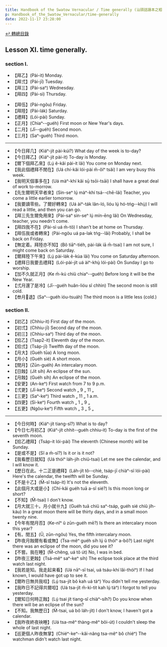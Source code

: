 ```yaml
---
title: Handbook of the Swatow Vernacular / Time generally (汕頭話讀本之粗略個時間)
p: Handbook_of_the_Swatow_Vernacular/time-generally
date: 2022-11-17 23:28:00
---
```


[↩️ 轉總目錄](/Handbook_of_the_Swatow_Vernacular)

## Lesson XI. time generally.

### section I.

* 【拜乙】(Pài-it) Monday.
* 【拜弍】(Pài-jī) Tuesday.
* 【拜三】(Pài-saⁿ) Wednesday.
* 【拜四】(Pài-sì) Thursday.
<!--more-->
* 【拜伍】(Pài-ngõu) Friday.
* 【拜陸】(Pài-lák) Saturday.
* 【禮拜】(Lói-pài) Sunday.
* 【正月】(Chiaⁿ--guéh) First moon or New Year's days.
* 【二月】(Jī--guéh) Second moon.
* 【三月】(Saⁿ-guéh) Third moon.

------

* 【今日拜几】(Kiáⁿ-jít pài-kúi?) What day of the week is to-day?
* 【今日拜乙】(Kiáⁿ-jít pài-it) To-day is Monday.
* 【爾下個拜乙來】(Lṳ́ ẽ-kâi pài-it lâi) You come on Monday next.
* 【我此個禮拜不閒在】(Uá chí-kâi lói-pài m̄-ôiⁿ tsãi) I am very busy this week.
* 【我明天個事多在】(Uá màⁿ-khí kâi sṳ̄ tsōi-tsāi) I shall have a great deal of work to-morrow.
* 【先生爾明天早者來】(Sin-seⁿ lṳ́ màⁿ-khí tsá--chē-lâi) Teacher, you come a little earlier tomorrow.
* 【我要讀零些。了爾好轉來】(Uá àiⁿ-ták lân-ló, lióu lṳ́ hó-tńg--khṳ̀) I will read a little, and then you can go.
* 【拜三先生爾免用來】(Pài-saⁿ sin-seⁿ lṳ́ mín-ēng lâi) On Wednesday, teacher, you needn't come.
* 【拜四我不在】(Pài-sì uá m̄-tõ) I shan't be at home on Thursday.
* 【拜伍我或者轉來】(Pài-ngõu uá pa-lak tńg--lâi) Probably, I shall be back on Friday.
* 【無定着。拜陸亦不知】(Bô tiāⁿ-tiéh, pài-lák iā m̄-tsai) I am not sure, I might come back on Saturday.
* 【爾拜陸下午來】(Lṳ́ pài-lák ẽ-kùa lâi) You come on Saturday afternoon.
* 【禮拜日我要去禮拜】(Lói-pài-jít uá àiⁿ-khṳ̀ lói-pài) On Sunday I go to worship.
* 【加不久就正月】(Ke m̄-kú chiũ chiaⁿ--guéh) Before long it will be the New Year.
* 【弍月還了是冷】(Jī--guéh huân-lióu sĩ chhìn) The second moon is still cold.
* 【叁月𢰳退】(Saⁿ--guéh ióu-tsuáh) The third moon is a little less (cold.)

### section II.

* 【初乙】(Chhiu-it) First day of the moon.
* 【初弍】(Chhiu-jī) Second day of the moon.
* 【初三】(Chhiu-saⁿ) Third day of the moon.
* 【拾乙】(Tsap2-it) Eleventh day of the moon.
* 【拾弍】(Tsáp-jī) Twelfth day of the moon.
* 【月大】(Guéh tūa) A long moon.
* 【月小】(Guéh sié) A short moon.
* 【閏月】(Zūn-guéh) An intercalary moon.
* 【日蝕】(Jít síh) An eclipse of the sun.
* 【月蝕】(Guéh síh) An eclipse of the moon.
* 【安更】(An-keⁿ) First watch from 7 to 9 p.m.
* 【弍更】(Jī-keⁿ) Second watch „ 9 „ 11 „
* 【三更】(Saⁿ-keⁿ) Third watch „ 11 „ 1 a.m.
* 【四更】(Sì-keⁿ) Fourth watch „ 1 „ 9 „
* 【五更】(Ngõu-keⁿ) Fifth watch „ 3 „ 5 „

------

* 【今日何時】(Kiáⁿ-jít tiang-sî?) What is to day?
* 【今日七月初乙】(Kiáⁿ-jít chhit--guéh chhiu-it) To-day is the first of the seventh moon.
* 【拾乙禮拜】(Tsáp-it lói-pài) The eleventh (Chinese month) will be Sunday.
* 【是或不是】(Sĩ a m̄-sĩ?) Is it or is it not?
* 【我看歷日就知】(Uá thóiⁿ láh-jíh chiũ-tsai) Let me see the calendar, and I will know it.
* 【歷日在此。十二正是禮拜】(Láh-jít tõ--chié, tsáp-jī chiàⁿ-sĩ lói-pài) Here's the calendar, the twelfth will be Sunday.
* 【不是十乙】(M̄-sĩ tsáp-it) It's not the eleventh.
* 【此個月大或是小】(Chí-kâi guéh tuā a-sĩ sié?) Is this moon long or short?
* 【不知】(M̄-tsai) I don't know.
* 【月大就三十。月小就卄九】(Guéh tuā chiũ saⁿ-tsáp, guéh sié chiũ jíh-káu) In a great moon there will be thirty days, and in a small moon twenty nine.
* 【今年有閏月否】(Ke-nîⁿ ũ zūn-guéh mē?) Is there an intercalary moon this year?
* 【有。閏五】(Ũ, zūn-ngõu) Yes, the fifth intercalary moon.
* 【昨夜月蝕爾有看或無】(Tsa-mêⁿ guéh síh lṳ́ ũ thóiⁿ a-bô?) Last night there was an eclipse of the moon, did you see it?
* 【不嘗。我在睡】(M̄-chêng, uá tõ út) No, I was in bed.
* 【昨夜三更蝕】(Tsá-mêⁿ saⁿ-keⁿ síh) The eclipse took place at the third watch last night.
* 【我若是知。我走起来看】(Uá nāⁿ-sĩ tsai, uá tsáu-khí lâi-thóiⁿ) If I had known, I would have got up to see it.
* 【爾昨日無共我呾】(Lṳ́ tsa-jít bô kah uá tàⁿ) You didn't tell me yesterday.
* 【我昨日不記得共爾呾】(Uá tsa-jít m̄-kì-tit kah lṳ́ tàⁿ) I forgot to tell you yesterday.
* 【爾知日何時正蝕】(Lṳ́ tsai jít tiang-sî chiàⁿ-síh?) Do you know when there will be an eclipse of the sun?
* 【不知。我無歷日】(M̄-tsai, uá bô láh-jít) I don't know, I haven't got a calendar.
* 【我昨夜終夜袂睡】(Uá tsa-mêⁿ thàng-mêⁿ bõi-út) I couldn't sleep the whole of last night.
* 【巡更個人昨夜無掌】(Chiéⁿ-keⁿ--kâi-nâng tsa-mêⁿ bô chiéⁿ) The watchman didn't watch last night.

